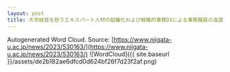 ```yaml
---
layout: post
title: 大学経営を担うエキスパート人材の組織化および戦略的事務DXによる事務職員の高度化を進めます～内閣府の第２期PEAKS実証事業に採択～
---
```

Autogenerated Word Cloud.
Source\: [https://www.niigata-u.ac.jp/news/2023/530163/](https://www.niigata-u.ac.jp/news/2023/530163/)
![WordCloud]({{ site.baseurl }}/assets/de2b182ae6dfcd0d624bf26f7d23f2af.png)